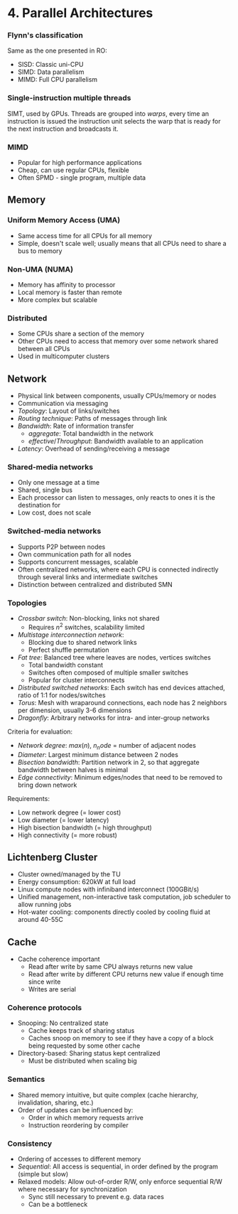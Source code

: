 # 4. Parallel Architectures
### Flynn's classification
Same as the one presented in RO:

- SISD: Classic uni-CPU
- SIMD: Data parallelism
- MIMD: Full CPU parallelism

### Single-instruction multiple threads
SIMT, used by GPUs. Threads are grouped into *warps*,
every time an instruction is issued the instruction unit
selects the warp that is ready for the next instruction and
broadcasts it.

### MIMD
- Popular for high performance applications
- Cheap, can use regular CPUs, flexible
- Often SPMD - single program, multiple data


## Memory
### Uniform Memory Access (UMA)
- Same access time for all CPUs for all memory
- Simple, doesn't scale well; usually means that all CPUs need to
  share a bus to memory

### Non-UMA (NUMA)
- Memory has affinity to processor
- Local memory is faster than remote
- More complex but scalable

### Distributed
- Some CPUs share a section of the memory
- Other CPUs need to access that memory over some network shared
  between all CPUs
- Used in multicomputer clusters


## Network
- Physical link between components, usually CPUs/memory or nodes
- Communication via messaging
- *Topology*: Layout of links/switches
- *Routing technique*: Paths of messages through link
- *Bandwidth*: Rate of information transfer
  - *aggregate*: Total bandwidth in the network
  - *effective*/*Throughput*: Bandwidth available to an application
- *Latency*: Overhead of sending/receiving a message

### Shared-media networks
- Only one message at a time
- Shared, single bus
- Each processor can listen to messages, only reacts to ones it is 
  the destination for
- Low cost, does not scale

### Switched-media networks
- Supports P2P between nodes
- Own communication path for all nodes
- Supports concurrent messages, scalable
- Often centralized networks, where each CPU is connected indirectly
  through several links and intermediate switches
- Distinction between centralized and distributed SMN

### Topologies
- *Crossbar switch*: Non-blocking, links not shared
  - Requires $n^2$ switches, scalability limited
- *Multistage interconnection network*:
  - Blocking due to shared network links
  -  Perfect shuffle permutation
- *Fat tree*: Balanced tree where leaves are nodes, vertices switches
  - Total bandwidth constant
  - Switches often composed of multiple smaller switches
  - Popular for cluster interconnects
- *Distributed switched networks*: Each switch has end devices
  attached, ratio of 1:1 for nodes/switches
- *Torus*: Mesh with wraparound connections, each node has 2 neighbors
  per dimension, usually 3-6 dimensions
- *Dragonfly*: Arbitrary networks for intra- and inter-group networks

Criteria for evaluation:

- *Network degree*: $max(n)$, $n_node$ = number of adjacent nodes
- *Diameter*: Largest minimum distance between 2 nodes
- *Bisection bandwidth*: Partition network in 2, so that
  aggregate bandwidth between halves is minimal
- *Edge connectivity*: Minimum edges/nodes that need to be removed
  to bring down network

Requirements:

- Low network degree (= lower cost)
- Low diameter (= lower latency)
- High bisection bandwidth (= high throughput)
- High connectivity (= more robust)


## Lichtenberg Cluster
- Cluster owned/managed by the TU
- Energy consumption: 620kW at full load
- Linux compute nodes with infiniband interconnect (100GBit/s)
- Unified management, non-interactive task computation, job
  scheduler to allow running jobs
- Hot-water cooling: components directly cooled by cooling fluid at
  around 40-55C


## Cache
- Cache coherence important
  - Read after write by same CPU always returns new value
  - Read after write by different CPU returns new value if enough
    time since write
  - Writes are serial

### Coherence protocols
- Snooping: No centralized state
  - Cache keeps track of sharing status
  - Caches snoop on memory to see if they have a copy of a block
    being requested by some other cache
- Directory-based: Sharing status kept centralized
  - Must be distributed when scaling big

### Semantics
- Shared memory intuitive, but quite complex (cache hierarchy,
  invalidation, sharing, etc.)
- Order of updates can be influenced by:
  - Order in which memory requests arrive
  - Instruction reordering by compiler

### Consistency
- Ordering of accesses to different memory
- *Sequential*: All access is sequential, in order defined by the
  program (simple but slow)
- Relaxed models: Allow out-of-order R/W, only enforce sequential
  R/W where necessary for synchronization
  - Sync still necessary to prevent e.g. data races
  - Can be a bottleneck
